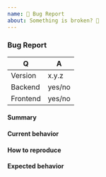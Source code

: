 ```yaml
---
name: 🐞 Bug Report
about: Something is broken? 🔨
---
```


### Bug Report

<!-- Fill in the relevant information below to help triage your issue. -->

| Q        | A      |
|----------|--------|
| Version  | x.y.z  |
| Backend  | yes/no |
| Frontend | yes/no |

#### Summary

<!-- Provide a summary describing the problem you are experiencing. -->

#### Current behavior

<!-- What is the current (buggy) behavior? -->

#### How to reproduce

<!--
Provide steps to reproduce the bug.
If possible, also add a code snippet with relevant configuration, entity mappings, DQL etc.
Adding a failing Unit or Functional Test would help us a lot - you can submit one in a Pull Request separately, referencing this bug report.
-->

#### Expected behavior

<!-- What was the expected (correct) behavior? -->
